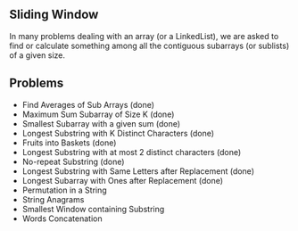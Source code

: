 ## Sliding Window
In many problems dealing with an array (or a LinkedList), we are asked to find or calculate something among all the contiguous subarrays (or sublists) of a given size.

## Problems
- Find Averages of Sub Arrays (done)
- Maximum Sum Subarray of Size K (done)
- Smallest Subarray with a given sum (done)
- Longest Substring with K Distinct Characters (done)
- Fruits into Baskets (done)
- Longest Substring with at most 2 distinct characters (done)
- No-repeat Substring (done)
- Longest Substring with Same Letters after Replacement (done)
- Longest Subarray with Ones after Replacement (done)
- Permutation in a String
- String Anagrams
- Smallest Window containing Substring
- Words Concatenation